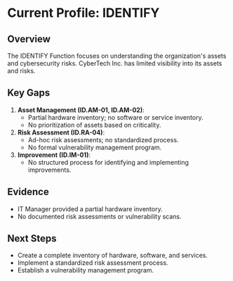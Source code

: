# Current Profile: IDENTIFY

## Overview
The IDENTIFY Function focuses on understanding the organization's assets and cybersecurity risks. CyberTech Inc. has limited visibility into its assets and risks.

## Key Gaps
1. **Asset Management (ID.AM-01, ID.AM-02)**:
   - Partial hardware inventory; no software or service inventory.
   - No prioritization of assets based on criticality.
2. **Risk Assessment (ID.RA-04)**:
   - Ad-hoc risk assessments; no standardized process.
   - No formal vulnerability management program.
3. **Improvement (ID.IM-01)**:
   - No structured process for identifying and implementing improvements.

## Evidence
- IT Manager provided a partial hardware inventory.
- No documented risk assessments or vulnerability scans.

## Next Steps
- Create a complete inventory of hardware, software, and services.
- Implement a standardized risk assessment process.
- Establish a vulnerability management program.
